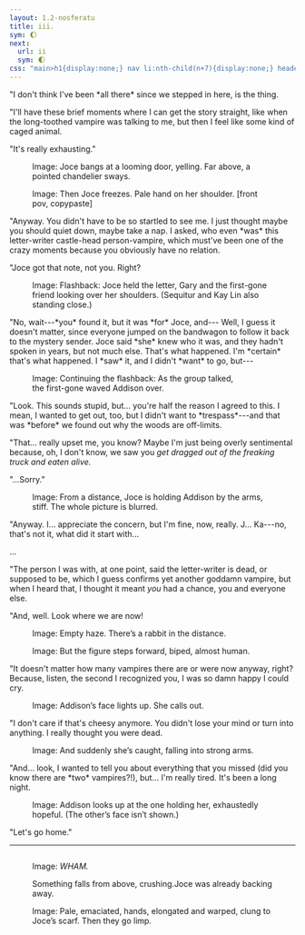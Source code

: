 ```yaml
---
layout: 1.2-nosferatu
title: iii.
sym: 🌔︎
next:
  url: ii
  sym: 🌓︎
css: "main>h1{display:none;} nav li:nth-child(n+7){display:none;} header h2{color:#404040;} main,figcaption{text-align:center;} p,figcaption{max-width:425px;} #away figure{margin:3em auto;} .i{font-style:italic;} .i em{font-weight:normal; text-decoration:underline .12em #808080; text-underline-offset:.15em;} hr{border:0; height:10em;}"
---
```

<div class="i" markdown="1">
"I don't think I've been *all there* since we stepped in here, is the thing.

"I'll have these brief moments where I can get the story straight, like when the long-toothed vampire was talking to me, but then I feel like some kind of caged animal.

"It's really exhausting."
</div>

<figure><img src="{%include url.html%}/assets/img/au/3-18.png" alt=""/>
<figcaption><span class="x">Image: </span>Joce bangs at a looming door, yelling. Far above, a pointed chandelier sways.</figcaption></figure>

<figure><img src="{%include url.html%}/assets/img/au/3-19.png" alt=""/><br><img src="{%include url.html%}/assets/img/au/3-20.png" alt=""/>
<figcaption><span class="x">Image: </span>Then Joce freezes. Pale hand on her shoulder. [front pov, copypaste]</figcaption></figure>

<div class="i" markdown="1">
"Anyway. You didn't have to be so startled to see me. I just thought maybe you should quiet down, maybe take a nap. I asked, who even *was* this letter-writer castle-head person-vampire, which must've been one of the crazy moments because you obviously have no relation.

"Joce got that note, not you. Right?
</div>

<figure><img src="{%include url.html%}/assets/img/au/3-21.png" alt=""/>
<figcaption><span class="x">Image: </span>Flashback: Joce held the letter, Gary and the <span style="display:inline-block;">first-gone</span> friend looking over her shoulders. (Sequitur and Kay Lin also standing close.)</figcaption></figure>

<div class="i" markdown="1">
"No, wait---*you* found it, but it was *for* Joce, and--- Well, I guess it doesn't matter, since everyone jumped on the bandwagon to follow it back to the mystery sender. Joce said *she* knew who it was, and they hadn't spoken in years, but not much else. That's what happened. I'm *certain* that's what happened. I *saw* it, and I didn't *want* to go, but---
</div>

<figure><img src="{%include url.html%}/assets/img/au/3-22.png" alt=""/>
<figcaption><span class="x">Image: </span>Continuing the flashback: As the group talked, <span style="display:inline-block;">the first-gone</span> waved Addison over.</figcaption></figure>

<div class="i" markdown="1">
"Look. This sounds stupid, but... you're half the reason I agreed to this. I mean, I wanted to get out, too, but I didn't want to *trespass*---and that was *before* we found out why the woods are off-limits.

"That... really upset me, you know? Maybe I'm just being overly sentimental because, oh, I don't know, we saw you *get dragged out of the freaking truck and eaten alive.*

"...Sorry."
</div>

<figure><img src="https://via.placeholder.com/400x300.png" alt=""/>
<figcaption><span class="x">Image: </span>From a distance, Joce is holding Addison by the arms, stiff. The whole picture is blurred.</figcaption></figure>

<div class="i" markdown="1">
"Anyway. I... appreciate the concern, but I'm fine, now, really. J... Ka---no, that's not it, what did it start with...

...

"The person I was with, at one point, said the letter-writer is dead, or supposed to be, which I guess confirms yet another goddamn vampire, but when I heard that, I thought it meant *you* had a chance, you and everyone else.

"And, well. Look where we are now!
</div>

<figure><img src="https://via.placeholder.com/400x300.png" alt=""/>
<figcaption><span class="x">Image: </span>Empty haze. There’s a rabbit in the distance.</figcaption></figure>

<figure><img src="https://via.placeholder.com/400x300.png" alt=""/>
<figcaption><span class="x">Image: </span>But the figure steps forward, biped, almost human.</figcaption></figure>

<div class="i" markdown="1">
"It doesn't matter how many vampires there are or were now anyway, right? Because, listen, the second I recognized you, I was so damn happy I could cry.
</div>

<figure><img src="https://via.placeholder.com/400x300.png" alt=""/>
<figcaption><span class="x">Image: </span>Addison’s face lights up. She calls out.</figcaption></figure>

<div class="i" markdown="1">
"I don't care if that's cheesy anymore. You didn't lose your mind or turn into anything. I really thought you were dead.
</div>

<figure><img src="https://via.placeholder.com/400x300.png" alt=""/>
<figcaption><span class="x">Image: </span>And suddenly she’s caught, falling into strong arms.</figcaption></figure>

<div class="i" markdown="1">
"And... look, I wanted to tell you about everything that you missed (did you know there are *two* vampires?!), but... I'm really tired. It's been a long night.
</div>

<figure><img src="https://via.placeholder.com/400x300.png" alt=""/>
<figcaption><span class="x">Image: </span>Addison looks up at the one holding her, exhaustedly hopeful. (The other’s face isn’t shown.)</figcaption></figure>

<div class="i" markdown="1">
"Let's go home."
</div>

----
<!--[long margin?]-->

<figure><img src="https://via.placeholder.com/300x800.png" alt=""/>
<figcaption><p><span class="x">Image: </span><em style="text-transform:uppercase;">Wham.</em></p><p><span class="block">Something falls from above, crushing.</span><span class="block">Joce was already backing away.</span></p></figcaption></figure>

<figure><img src="https://via.placeholder.com/300x200.png" alt=""/><br><img src="https://via.placeholder.com/300x200.png" alt=""/>
<figcaption><span class="x">Image: </span>Pale, emaciated, hands, elongated and warped, clung to Joce’s scarf. Then they go limp.</figcaption></figure><!--not. 100% sure on this bit hdgjsdghsgjksdghsdkfj /aaaaaa/, I mostly just threw it in to remind people Joce is wearing a thing on the neck. idk this keeps changing as I draw it (so much for the wack shit being subtle at first) so Who Fuckin Knows-->